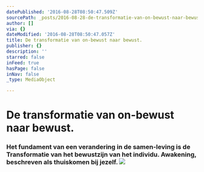 ```yaml
---
datePublished: '2016-08-28T08:50:47.509Z'
sourcePath: _posts/2016-08-28-de-transformatie-van-on-bewust-naar-bewust.md
author: []
via: {}
dateModified: '2016-08-28T08:50:47.057Z'
title: De transformatie van on-bewust naar bewust.
publisher: {}
description: ''
starred: false
inFeed: true
hasPage: false
inNav: false
_type: MediaObject

---
```

# De transformatie van on-bewust naar bewust.

### Het fundament van een verandering in de samen-leving is de Transformatie van het bewustzijn van het individu. Awakening, beschreven als thuiskomen bij jezelf. ![](https://s3-us-west-2.amazonaws.com/the-grid-img/p/89ce0650808baa40de8621ae71ced5e685f9c610.jpg)